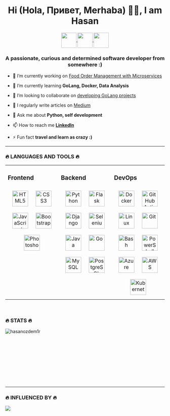 
<h1 align="center">Hi (Hola, Привет, Merhaba)  🧑‍💻, I am Hasan</h1>
<h5 align="center">
    <a href="https://www.linkedin.com/in/hasanozdem1r/" target="_blank"  title="LinkedIn Profile"><img width="48" height="48" src="https://cdn-icons-png.flaticon.com/512/174/174857.png" align="center">            
    <a href="https://www.hackerrank.com/hasanozdemir" target="_blank"  title="HackerRank Profile"><img width="48" height="48" src="https://upload.wikimedia.org/wikipedia/commons/thumb/4/40/HackerRank_Icon-1000px.png/480px-HackerRank_Icon-1000px.png" align="center">
    <a href="https://ozdemirhasan.medium.com/" target="_blank" title="Stack Overflow Profile"><img width="48" height="48" src="https://uploads-ssl.webflow.com/60be570d0c4208089abf9e6d/60dde573ac96f04367fb98bd_medium_icon.png" align="center"></a>
</h5>

<h3 align="center">A passionate, curious and determined software developer from somewhere :)</h3>

- 🔭 I’m currently working on [Food Order Management with Microservices](https://github.com/hasanozdem1r/burgerzilla-food-order-management)

- 🌱 I’m currently learning **GoLang, Docker, Data Analysis**

- 👯 I’m looking to collaborate on [developing GoLang projects](https://github.com/hasanozdem1r/learning_go)

- 📝 I regularly write articles on [Medium](https://ozdemirhasan.medium.com/)

- 💬 Ask me about **Python, self development**

- 📫 How to reach me **[LinkedIn](https://linkedin.com/in/hasanozdem1r)**

- ⚡ Fun fact **travel and learn as crazy :)**


<hr>

<h3 align="left">🔥 LANGUAGES AND TOOLS 🔥</h3>
<table><tr><td valign="top" width="33%">



### Frontend  
<div align="center">  
<a href="https://en.wikipedia.org/wiki/HTML5" target="_blank"><img style="margin: 10px" src="https://profilinator.rishav.dev/skills-assets/html5-original-wordmark.svg" alt="HTML5" height="50" /></a>  
<a href="https://www.w3schools.com/css/" target="_blank"><img style="margin: 10px" src="https://profilinator.rishav.dev/skills-assets/css3-original-wordmark.svg" alt="CSS3" height="50" /></a>  
<a href="https://www.javascript.com/" target="_blank"><img style="margin: 10px" src="https://profilinator.rishav.dev/skills-assets/javascript-original.svg" alt="JavaScript" height="50" /></a>  
<a href="https://getbootstrap.com/docs/3.4/javascript/" target="_blank"><img style="margin: 10px" src="https://profilinator.rishav.dev/skills-assets/bootstrap-plain.svg" alt="Bootstrap" height="50" /></a>  
<a href="https://www.adobe.com/in/products/photoshop.html" target="_blank"><img style="margin: 10px" src="https://profilinator.rishav.dev/skills-assets/photoshop-plain.svg" alt="Photoshop" height="50" /></a>  
</div>

</td><td valign="top" width="33%">
    
    
### Backend  
<div align="center">  
<a href="https://www.python.org/" target="_blank"><img style="margin: 10px" src="https://profilinator.rishav.dev/skills-assets/python-original.svg" alt="Python" height="50" /></a>  
<a href="https://flask.palletsprojects.com/" target="_blank"><img style="margin: 10px" src="https://profilinator.rishav.dev/skills-assets/flask.png" alt="Flask" height="50" /></a>  
<a href="https://www.djangoproject.com/" target="_blank"><img style="margin: 10px" src="https://profilinator.rishav.dev/skills-assets/django-original.svg" alt="Django" height="50" /></a>  
<a href="https://www.selenium.dev/" target="_blank"><img style="margin: 10px" src="https://raw.githubusercontent.com/detain/svg-logos/780f25886640cef088af994181646db2f6b1a3f8/svg/selenium-logo.svg" alt="Selenium" height="50" /></a>  
<a href="https://www.java.com/" target="_blank"><img style="margin: 10px" src="https://profilinator.rishav.dev/skills-assets/java-original-wordmark.svg" alt="Java" height="50" /></a>  
<a href="https://go.dev/" target="_blank"><img style="margin: 10px" src="https://profilinator.rishav.dev/skills-assets/go-original.svg" alt="Go" height="50" /></a>  
<a href="https://www.mysql.com/" target="_blank"><img style="margin: 10px" src="https://profilinator.rishav.dev/skills-assets/mysql-original-wordmark.svg" alt="MySQL" height="50" /></a>  
<a href="https://www.postgresql.org/" target="_blank"><img style="margin: 10px" src="https://profilinator.rishav.dev/skills-assets/postgresql-original-wordmark.svg" alt="PostgreSQL" height="50" /></a>  
</div>
</td><td valign="top" width="33%">

### DevOps  
<div align="center">  
<a href="https://www.docker.com/" target="_blank"><img style="margin: 10px" src="https://profilinator.rishav.dev/skills-assets/docker-original-wordmark.svg" alt="Docker" height="50" /></a>  
<a href="https://docs.github.com/en/actions" target="_blank"><img style="margin: 10px" src="https://miro.medium.com/max/456/0*co0wSjYRkrtl9V9f.png" alt="GitHub Actions" height="50" /></a>   
<a href="https://www.linux.org/" target="_blank"><img style="margin: 10px" src="https://profilinator.rishav.dev/skills-assets/linux-original.svg" alt="Linux" height="50" /></a>  
<a href="https://github.com/" target="_blank"><img style="margin: 10px" src="https://profilinator.rishav.dev/skills-assets/git-scm-icon.svg" alt="Git" height="50" /></a>  
<a href="https://www.gnu.org/software/bash/" target="_blank"><img style="margin: 10px" src="https://profilinator.rishav.dev/skills-assets/gnu_bash-icon.svg" alt="Bash" height="50" /></a>  
<a href="https://docs.microsoft.com/en-us/powershell/" target="_blank"><img style="margin: 10px" src="https://profilinator.rishav.dev/skills-assets/powershell.png" alt="PowerShell" height="50" /></a>  
<a href="https://azure.microsoft.com/en-in/" target="_blank"><img style="margin: 10px" src="https://profilinator.rishav.dev/skills-assets/microsoft_azure-icon.svg" alt="Azure" height="50" /></a>  
<a href="https://aws.amazon.com/" target="_blank"><img style="margin: 10px" src="https://profilinator.rishav.dev/skills-assets/amazonwebservices-original-wordmark.svg" alt="AWS" height="50" /></a>  
<a href="https://kubernetes.io/" target="_blank"><img style="margin: 10px" src="https://profilinator.rishav.dev/skills-assets/kubernetes-icon.svg" alt="Kubernetes" height="50" /></a> 
</div>
</td></tr></table>  

<br/>  

<h3 align="left"> 🔥 STATS 🔥 </h3>
<p><img align="left" src="https://github-readme-stats-sigma-five.vercel.app/api/top-langs/?username=hasanozdem1r&show_icons=true&locale=en&layout=compact&theme=radical&langs_count=10" alt="hasanozdem1r" /></p>

        
<br><br><br><br><br><br><br><br><br><br>
<hr>
<h3 align="left"> 🔥 INFLUENCED BY 🔥 </h3>
<p><img src="https://upload.wikimedia.org/wikipedia/commons/thumb/4/46/Signature_of_Mustafa_Kemal_Atat%C3%BCrk.svg/1280px-Signature_of_Mustafa_Kemal_Atat%C3%BCrk.svg.png"></p>
<br>
